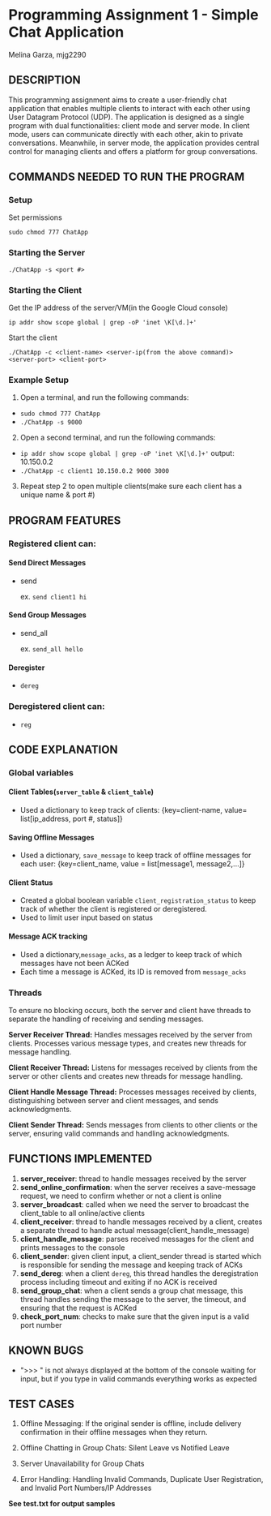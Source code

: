 # Programming Assignment 1 - Simple Chat Application
Melina Garza, mjg2290

## DESCRIPTION
This programming assignment aims to create a user-friendly chat application that enables multiple clients to interact with each other using User Datagram Protocol (UDP). The application is designed as a single program with dual functionalities: client mode and server mode. In client mode, users can communicate directly with each other, akin to private conversations. Meanwhile, in server mode, the application provides central control for managing clients and offers a platform for group conversations.

## COMMANDS NEEDED TO RUN THE PROGRAM
### Setup
Set permissions

`sudo chmod 777 ChatApp`
### Starting the Server
`./ChatApp -s <port #>`
### Starting the Client
Get the IP address of the server/VM(in the Google Cloud console)
  
  `ip addr show scope global | grep -oP 'inet \K[\d.]+'`
  
Start the client
  
  `./ChatApp -c <client-name> <server-ip(from the above command)> <server-port> <client-port>`

### Example Setup
1. Open a terminal, and run the following commands:
- `sudo chmod 777 ChatApp`
- `./ChatApp -s 9000`
2. Open a second terminal, and run the following commands:
- `ip addr show scope global | grep -oP 'inet \K[\d.]+'`
  output: 10.150.0.2
- `./ChatApp -c client1 10.150.0.2 9000 3000`
3. Repeat step 2 to open multiple clients(make sure each client has a unique name & port #)


## PROGRAM FEATURES
### Registered client can:
#### Send Direct Messages
- send
  
  ex. `send client1 hi`
  
#### Send Group Messages
- send_all
  
  ex. `send_all hello`
  
#### Deregister
- `dereg`

### Deregistered client can:
- `reg`

## CODE EXPLANATION
### Global variables
#### Client Tables(`server_table` & `client_table`)
- Used a dictionary to keep track of clients:  {key=client-name, value= list[ip_address, port #, status]}
#### Saving Offline Messages
- Used a dictionary, `save_message` to keep track of offline messages for each user: {key=client_name, value = list[message1, message2,...]}
#### Client Status
- Created a global boolean variable `client_registration_status` to keep track of whether the client is registered or deregistered.
- Used to limit user input based on status
#### Message ACK tracking
- Used a dictionary,`message_acks`, as a ledger to keep track of which messages have not been ACKed
- Each time a message is ACKed, its ID is removed from `message_acks`
 
### Threads
To ensure no blocking occurs, both the server and client have threads to separate the handling of receiving and sending messages.

**Server Receiver Thread:** Handles messages received by the server from clients. Processes various message types, and creates new threads for message handling.

**Client Receiver Thread:** Listens for messages received by clients from the server or other clients and creates new threads for message handling.

**Client Handle Message Thread:** Processes messages received by clients, distinguishing between server and client messages, and sends acknowledgments.

**Client Sender Thread:** Sends messages from clients to other clients or the server, ensuring valid commands and handling acknowledgments.

## FUNCTIONS IMPLEMENTED
1. **server_receiver**: thread to handle messages received by the server
2. **send_online_confirmation**: when the server receives a save-message request, we need to confirm whether or not a client is online
3. **server_broadcast**: called when we need the server to broadcast the client_table to all online/active clients
4. **client_receiver**: thread to handle messages received by a client, creates a separate thread to handle actual message(client_handle_message)
5. **client_handle_message**: parses received messages for the client and prints messages to the console
6. **client_sender**: given client input, a client_sender thread is started which is responsible for sending the message and keeping track of ACKs
7. **send_dereg**: when a client `dereg`, this thread handles the deregistration process including timeout and exiting if no ACK is received
8. **send_group_chat**: when a client sends a group chat message, this thread handles sending the message to the server, the timeout, and ensuring that the request is ACKed
9. **check_port_num**: checks to make sure that the given input is a valid port number

## KNOWN BUGS
- ">>> " is not always displayed at the bottom of the console waiting for input, but if you type in valid commands everything works as expected

## TEST CASES
1. Offline Messaging: If the original sender is offline, include delivery confirmation in their offline messages when they return.

2. Offline Chatting in Group Chats: Silent Leave vs Notified Leave

3. Server Unavailability for Group Chats

4. Error Handling: Handling Invalid Commands, Duplicate User Registration, and Invalid Port Numbers/IP Addresses

**See test.txt for output samples**
